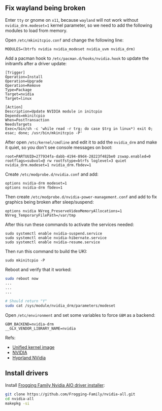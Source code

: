 ## Fix wayland being broken
Enter `tty` or gnome on `x11`, because `wayland` will not work without `nvidia_drm.modeset=1` kernel parameter, so we need to add the following modules to load from memory. 

Open `/etc/mkinitcpio.conf` and change the following line:
```
MODULES=(btrfs nvidia nvidia_modeset nvidia_uvm nvidia_drm)
```

Add a pacman hook to `/etc/pacman.d/hooks/nvidia.hook` to update the initramfs after a driver update:
```
[Trigger]
Operation=Install
Operation=Upgrade
Operation=Remove
Type=Package
Target=nvidia
Target=linux

[Action]
Description=Update NVIDIA module in initcpio
Depends=mkinitcpio
When=PostTransaction
NeedsTargets
Exec=/bin/sh -c 'while read -r trg; do case $trg in linux*) exit 0; esac; done; /usr/bin/mkinitcpio -P'
```

After open `/etc/kernel/cmdline` and edit it to add the `nvidia_drm` and make it quiet, so you don't see console messages on boot:
```
root=PARTUUID=277934fa-dabb-4194-89d4-28223f482be0 zswap.enabled=0 rootflags=subvol=@ rw rootfstype=btrfs loglevel=3 quiet nvidia_drm.modeset=1 nvidia_drm.fbdev=1
```

Create `/etc/modprobe.d/nvidia.conf` and add:
```
options nvidia-drm modeset=1
options nvidia-drm fbdev=1
```

Then create `/etc/modprobe.d/nvidia-power-management.conf` and add to fix graphics being broken after sleep/suspend:
```
options nvidia NVreg_PreserveVideoMemoryAllocations=1 NVreg_TemporaryFilePath=/var/tmp
```
After this run these commands to activate the services needed:
```
sudo systemctl enable nvidia-suspend.service
sudo systemctl enable nvidia-hibernate.service
sudo systemctl enable nvidia-resume.service
```

Then run this command to build the UKI:
```
sudo mkinitcpio -P
```

Reboot and verify that it worked:
```bash
sudo reboot now
...
...
...

# Should return "Y"
sudo cat /sys/module/nvidia_drm/parameters/modeset
```

Open `/etc/environment` and set some variables to force `GBM` as a backend:
```
GBM_BACKEND=nvidia-drm
__GLX_VENDOR_LIBRARY_NAME=nvidia
```

Refs:
- [Unified kernel image](https://wiki.archlinux.org/title/Unified_kernel_image)
- [NVIDIA](https://wiki.archlinux.org/title/NVIDIA)
- [Hyprland NVidia](https://wiki.hyprland.org/Nvidia/)

## Install drivers
Install [Frogging Family Nvidia AIO driver installer](https://github.com/Frogging-Family/nvidia-all):
```bash
git clone https://github.com/Frogging-Family/nvidia-all.git
cd nvidia-all
makepkg -si
```
